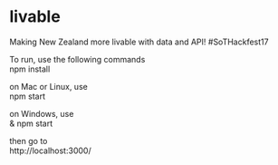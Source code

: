 # livable
Making New Zealand more livable with data and API! #SoTHackfest17

To run, use the following commands  
npm install

on Mac or Linux, use  
npm start

on Windows, use  
& npm start

then go to  
http://localhost:3000/

